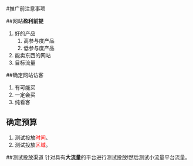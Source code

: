 #推广前注意事项

##网站**盈利前提**

1. 好的产品
    1. 高参与度产品
    2. 低参与度产品
2. 能卖东西的网站
3. 目标流量

##确定网站访客
1. 有可能买
2. 一定会买
3. 纯看客


## 确定预算
1. 测试投放<font color=red >时间</font>、 
2. 测试投放<font color=red >区域</font>。

##测试投放渠道
针对具有**大流量**的平台进行测试投放!然后测试小流量平台流量。




